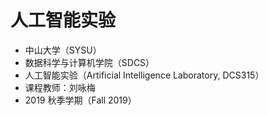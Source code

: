 # 人工智能实验

*   中山大学（SYSU）
*   数据科学与计算机学院（SDCS）
*   人工智能实验（Artificial Intelligence Laboratory, DCS315）
*   课程教师：刘咏梅
*   2019 秋季学期（Fall 2019）
